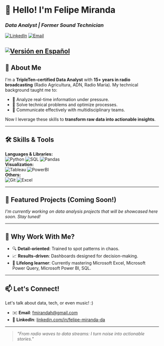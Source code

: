 # 👋 Hello! I'm Felipe Miranda 
### *Data Analyst | Former Sound Technician*  

[![LinkedIn](https://img.shields.io/badge/LinkedIn-0A66C2?style=for-the-badge&logo=linkedin&logoColor=white)](https://www.linkedin.com/in/felipe-miranda-da/)
[![Email](https://img.shields.io/badge/Gmail-EA4335?style=for-the-badge&logo=gmail&logoColor=white)](mailto:fmirandah@gmail.com)

[![Versión en Español](https://img.shields.io/badge/Read_in_Spanish-FFFFFF?style=for-the-badge&logoColor=blue)](README.md)
---

## 🚀 **About Me**  
I'm a **TripleTen-certified Data Analyst** with **15+ years in radio broadcasting** (Radio Agricultura, ADN, Radio María). My technical background taught me to:  
- 🎯 Analyze real-time information under pressure.  
- 🔧 Solve technical problems and optimize processes.  
- 📢 Communicate effectively with multidisciplinary teams.  

Now I leverage these skills to **transform raw data into actionable insights**.  

---

## 🛠 **Skills & Tools**  

**Languages & Libraries:**  
![Python](https://img.shields.io/badge/Python-3776AB?style=flat-square&logo=python&logoColor=white)
![SQL](https://img.shields.io/badge/SQL-4479A1?style=flat-square&logo=postgresql&logoColor=white) 
![Pandas](https://img.shields.io/badge/Pandas-150458?style=flat-square&logo=pandas&logoColor=white)  
**Visualization:**  
![Tableau](https://img.shields.io/badge/Tableau-E97627?style=flat-square&logo=tableau&logoColor=white)
![PowerBI](https://img.shields.io/badge/PowerBI-F2C811?style=flat-square&logo=powerbi&logoColor=black)  
**Others:**  
![Git](https://img.shields.io/badge/Git-F05032?style=flat-square&logo=git&logoColor=white)
![Excel](https://img.shields.io/badge/Excel-217346?style=flat-square&logo=microsoftexcel&logoColor=white)  

---

## 📂 **Featured Projects** (Coming Soon!)  
*I'm currently working on data analysis projects that will be showcased here soon. Stay tuned!*  

---

## 🌟 **Why Work With Me?**  
- 🔍 **Detail-oriented**: Trained to spot patterns in chaos.  
- 📈 **Results-driven**: Dashboards designed for decision-making.  
- 🌱 **Lifelong learner**: Currently mastering Microsoft Excel, Microsoft Power Query, Microsoft Power BI, SQL.  

---

## 📫 **Let's Connect!**  
Let's talk about data, tech, or even music! :)  
- ✉️ **Email**: [fmirandah@gmail.com](mailto:fmirandah@gmail.com)  
- 💼 **LinkedIn**: [linkedin.com/in/felipe-miranda-da](https://www.linkedin.com/in/felipe-miranda-da/)  

--- 

> *"From radio waves to data streams: I turn noise into actionable stories."*  
